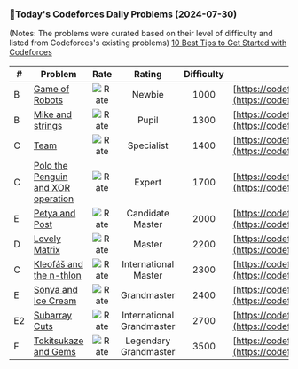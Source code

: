 ### 🌟Today's Codeforces Daily Problems (2024-07-30)
(Notes: The problems were curated based on their level of difficulty and listed from Codeforces's existing problems)
[10 Best Tips to Get Started with Codeforces](https://github.com/ika9810/Codeforces-Daily-Problems/blob/main/10%20Best%20Tips%20to%20Get%20Started%20with%20Codeforces.md)

| # | Problem | Rate| Rating | Difficulty | Contest |
|---| ----- | :--------: | :----------: | :----------: | ---------- |
|B|[Game of Robots](https://codeforces.com/contest/670/problem/B)|![Rate](https://img.shields.io/badge/Newbie-1000-lightgrey)|Newbie|1000|[https://codeforces.com/contest/670](https://codeforces.com/contest/670)|
|B|[Mike and strings](https://codeforces.com/contest/798/problem/B)|![Rate](https://img.shields.io/badge/Pupil-1300-brightgreen)|Pupil|1300|[https://codeforces.com/contest/798](https://codeforces.com/contest/798)|
|C|[Team](https://codeforces.com/contest/401/problem/C)|![Rate](https://img.shields.io/badge/Specialist-1400-9cf)|Specialist|1400|[https://codeforces.com/contest/401](https://codeforces.com/contest/401)|
|C|[Polo the Penguin and XOR operation](https://codeforces.com/contest/288/problem/C)|![Rate](https://img.shields.io/badge/Expert-1700-blue)|Expert|1700|[https://codeforces.com/contest/288](https://codeforces.com/contest/288)|
|E|[Petya and Post](https://codeforces.com/contest/66/problem/E)|![Rate](https://img.shields.io/badge/Candidate%20Master-2000-blueviolet)|Candidate Master|2000|[https://codeforces.com/contest/66](https://codeforces.com/contest/66)|
|D|[Lovely Matrix](https://codeforces.com/contest/274/problem/D)|![Rate](https://img.shields.io/badge/Master-2200-orange)|Master|2200|[https://codeforces.com/contest/274](https://codeforces.com/contest/274)|
|C|[Kleofáš and the n-thlon](https://codeforces.com/contest/601/problem/C)|![Rate](https://img.shields.io/badge/International%20Master-2300-orange)|International Master|2300|[https://codeforces.com/contest/601](https://codeforces.com/contest/601)|
|E|[Sonya and Ice Cream](https://codeforces.com/contest/1004/problem/E)|![Rate](https://img.shields.io/badge/Grandmaster-2400-red)|Grandmaster|2400|[https://codeforces.com/contest/1004](https://codeforces.com/contest/1004)|
|E2|[Subarray Cuts](https://codeforces.com/contest/513/problem/E2)|![Rate](https://img.shields.io/badge/International%20Grandmaster-2700-red)|International Grandmaster|2700|[https://codeforces.com/contest/513](https://codeforces.com/contest/513)|
|F|[Tokitsukaze and Gems](https://codeforces.com/contest/1677/problem/F)|![Rate](https://img.shields.io/badge/Legendary%20Grandmaster-3500-red)|Legendary Grandmaster|3500|[https://codeforces.com/contest/1677](https://codeforces.com/contest/1677)|
